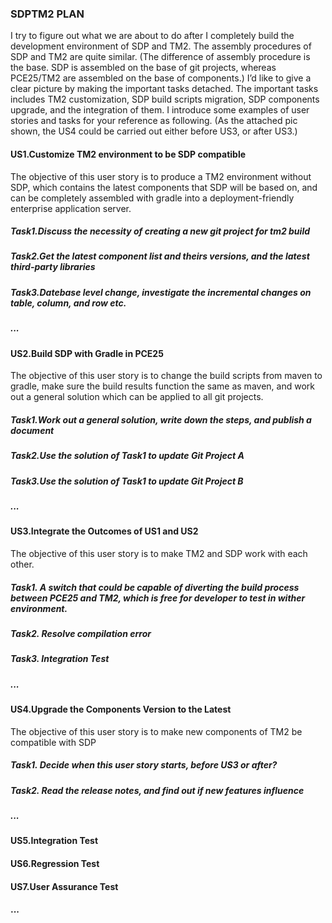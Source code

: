 ### SDPTM2 PLAN

I try to figure out what we are about to do after I completely build the development environment of SDP and TM2. 
The assembly procedures of SDP and TM2 are quite similar. (The difference of assembly procedure is the base. SDP is assembled on the base of git projects, whereas PCE25/TM2 are assembled on the base of components.)
I’d like to give a clear picture by making the important tasks detached. The important tasks includes TM2 customization, SDP build scripts migration, SDP components upgrade, and the integration of them. I introduce some examples of user stories and tasks for your reference as following.
(As the attached pic shown, the US4 could be carried out either before US3, or after US3.)

#### US1.Customize TM2 environment to be SDP compatible

The objective of this user story is to produce a TM2 environment without SDP, which contains the latest components that SDP will be based on, and can be completely assembled with gradle into a deployment-friendly enterprise application server.

##### Task1.Discuss the necessity of creating a new git project for tm2 build

##### Task2.Get the latest component list and theirs versions, and the latest third-party libraries

##### Task3.Datebase level change, investigate the incremental changes on table, column, and row etc.

##### ...



#### US2.Build SDP with Gradle in PCE25

The objective of this user story is to change the build scripts from maven to gradle, make sure the build results function the same as maven, and work out a general solution which can be applied to all git projects.

##### Task1.Work out a general solution, write down the steps, and publish a document

##### Task2.Use the solution of Task1 to update Git Project A

##### Task3.Use the solution of Task1 to update Git Project B

##### ...


#### US3.Integrate the Outcomes of US1 and US2

The objective of this user story is to make TM2 and SDP work with each other.

##### Task1. A switch that could be capable of diverting the build process between PCE25 and TM2, which is free for developer to test in wither environment.

##### Task2. Resolve compilation error

##### Task3. Integration Test

##### ...



#### US4.Upgrade the Components Version to the Latest

The objective of this user story is to make new components of TM2 be compatible with SDP

##### Task1. Decide when this user story starts, before US3 or after?

##### Task2. Read the release notes, and find out if new features influence


##### ...



#### US5.Integration Test

#### US6.Regression Test

#### US7.User Assurance Test

#### ...